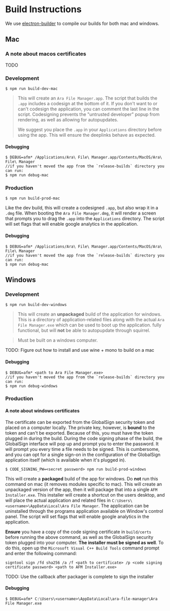 # Build Instructions
We use [electron-builder](https://github.com/electron-userland/electron-builder) to compile our builds for both mac and windows.

## Mac
### A note about macos certificates
TODO
### Development
```
$ npm run build-dev-mac
```
>This will create an `Ara File Manager.app`. The script that builds the `.app` includes a codesign at the bottom of it. If you don't want to or can't codesign the application, you can comment the last line in the script. Codesigning prevents the "untrusted developer" popup from rendering, as well as allowing for autopupdates.
>
>We suggest you place the `.app` in your `Applications` directory before using the app. This will ensure the deeplinks behave as expected.

#### Debugging
```
$ DEBUG=afm* /Applications/Ara\ File\ Manager.app/Contents/MacOS/Ara\ File\ Manager
//if you haven't moved the app from the `release-builds` directory you can run:
$ npm run debug-mac
```

### Production
```
$ npm run build-prod-mac
```
Like the dev build, this will create a codesigned `.app`, but also wrap it in a `.dmg` file. When booting the `Ara File Manager.dmg`, it will render a screen that prompts you to drag the `.app` into the `Applications` directory. The script will set flags that will enable google analytics in the application.

#### Debugging
```
$ DEBUG=afm* /Applications/Ara\ File\ Manager.app/Contents/MacOS/Ara\ File\ Manager
//if you haven't moved the app from the `release-builds` directory you can run:
$ npm run debug-mac
```

## Windows

### Development
```
$ npm run build-dev-windows
```
>This will create an **unpackaged** build of the application for windows. This is a directory of application-related files along with the actual `Ara File Manager.exe` which can be used to boot up the application. fully functional, but will **not** be able to autopupdate through squirrel.

>Must be built on a windows computer.

TODO: Figure out how to install and use wine + mono to build on a mac

#### Debugging
```
$ DEBUG=afm* <path to Ara File Manager.exe>
//if you haven't moved the app from the `release-builds` directory you can run:
$ npm run debug-windows
```

### Production

#### A note about windows certificates
The certificate can be exported from the GlobalSign security token and placed on a computer locally. The private key, however, is **bound** to the token and can't be exported. Because of this, you must have the token plugged in during the build. During the code signing phase of the build, the GlobalSign interface will pop up and prompt you to enter the password. It will prompt you every time a file needs to be signed. This is cumbersome, and you can opt for a single sign-on in the configuration of the GlobalSign application itself (which is available when it's plugged in).


```
$ CODE_SIGNING_PW=<secret password> npm run build-prod-windows
```
This will create a **packaged** build of the app for windows. Do **not** run this command on mac (it removes modules specific to mac). This will create an unpackaged version of the app, then it will package that into a single `AFM Installer.exe`. This installer will create a shortcut on the users desktop, and will place the actual application and related files in `C:\Users\<username>\AppData\Local\Ara File Manager`. The application can be uninstalled through the programs application available on Window's control panel. The script will set flags that will enable google analytics in the application.

**Ensure** you have a copy of the code signing certificate in `build/certs` before running the above command, as well as the GlobalSign security token plugged into your computer. **The installer must be signed as well**. To do this, open up the `Microsoft Visual C++ Build Tools` command prompt and enter the following command:

```
signtool sign /fd sha256 /a /f <path to certificate> /p <code signing certificate password> <path to AFM Installer.exe>
```

TODO: Use the callback after packager is complete to sign the installer

#### Debugging
```
$ DEBUG=afm* C:\Users\<username>\AppData\Local\ara-file-manager\Ara File Manager.exe
```
